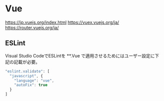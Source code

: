 # Vue

https://jp.vuejs.org/index.html
https://vuex.vuejs.org/ja/
https://router.vuejs.org/ja/

## ESLint

Visual Studio CodeでESLintを **.Vue で適用させるためにはユーザー設定に下記の記載が必要。

```js
"eslint.validate": [
  "javascript", {
    "language": "vue",
    "autoFix": true
  }
]
```